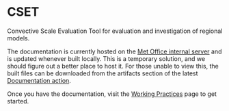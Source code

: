 # CSET

Convective Scale Evaluation Tool for evaluation and investigation of regional
models.

The documentation is currently hosted on the [Met Office internal
server](https://***REMOVED***/2022/CSET/docs/) and is updated whenever built
locally. This is a temporary solution, and we should figure out a better place
to host it. For those unable to view this, the built files can be downloaded
from the artifacts section of the latest [Documentation
action](https://github.com/MetOffice/CSET/actions).

Once you have the documentation, visit the [Working
Practices](https://***REMOVED***/2022/CSET/docs/working-practices/#getting-started)
page to get started.
